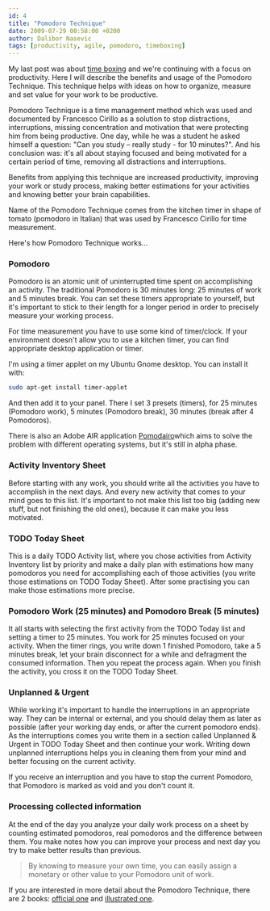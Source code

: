 ```yaml
---
id: 4
title: "Pomodoro Technique"
date: 2009-07-29 00:58:00 +0200
author: Dalibor Nasevic
tags: [productivity, agile, pomodoro, timeboxing]
---
```


My last post was about [time boxing](http://dalibornasevic.com/posts/3-time-boxing-for-the-agile-gods "Time Boxing for the Agile Gods") and we're continuing with a focus on productivity. Here I will describe the benefits and usage of the Pomodoro Technique. This technique helps with ideas on how to organize, measure and set value for your work to be productive.

Pomodoro Technique is a time management method which was used and documented by Francesco Cirillo as a solution to stop distractions, interruptions, missing concentration and motivation that were protecting him from being productive. One day, while he was a student he asked himself a question: "Can you study – really study - for 10 minutes?". And his conclusion was: it's all about staying focused and being motivated for a certain period of time, removing all distractions and interruptions.

Benefits from applying this technique are increased productivity, improving your work or study process, making better estimations for your activities and knowing better your brain capabilities.

Name of the Pomodoro Technique comes from the kitchen timer in shape of tomato (pomodoro in Italian) that was used by Francesco Cirillo for time measurement.

Here's how Pomodoro Technique works...

### Pomodoro

Pomodoro is an atomic unit of uninterrupted time spent on accomplishing an activity. The traditional Pomodoro is 30 minutes long: 25 minutes of work and 5 minutes break. You can set these timers appropriate to yourself, but it's important to stick to their length for a longer period in order to precisely measure your working process.

For time measurement you have to use some kind of timer/clock. If your environment doesn't allow you to use a kitchen timer, you can find appropriate desktop application or timer.

I'm using a timer applet on my Ubuntu Gnome desktop. You can install it with:

```bash
sudo apt-get install timer-applet
```

And then add it to your panel. There I set 3 presets (timers), for 25 minutes (Pomodoro work), 5 minutes (Pomodoro break), 30 minutes (break after 4 Pomodoros).

There is also an Adobe AIR application [Pomodairo](http://code.google.com/p/pomodairo/)which aims to solve the problem with different operating systems, but it's still in alpha phase.

### Activity Inventory Sheet

Before starting with any work, you should write all the activities you have to accomplish in the next days. And every new activity that comes to your mind goes to this list. It's important to not make this list too big (adding new stuff, but not finishing the old ones), because it can make you less motivated.

### TODO Today Sheet

This is a daily TODO Activity list, where you chose activities from Activity Inventory list by priority and make a daily plan with estimations how many pomodoros you need for accomplishing each of those activities (you write those estimations on TODO Today Sheet). After some practising you can make those estimations more precise.

### Pomodoro Work (25 minutes) and Pomodoro Break (5 minutes)

It all starts with selecting the first activity from the TODO Today list and setting a timer to 25 minutes. You work for 25 minutes focused on your activity. When the timer rings, you write down 1 finished Pomodoro, take a 5 minutes break, let your brain disconnect for a while and defragment the consumed information. Then you repeat the process again. When you finish the activity, you cross it on the TODO Today Sheet.

### Unplanned & Urgent

While working it's important to handle the interruptions in an appropriate way. They can be internal or external, and you should delay them as later as possible (after your working day ends, or after the current pomodoro ends). As the interruptions comes you write them in a section called Unplanned & Urgent in TODO Today Sheet and then continue your work. Writing down unplanned interruptions helps you in cleaning them from your mind and better focusing on the current activity.

If you receive an interruption and you have to stop the current Pomodoro, that Pomodoro is marked as void and you don't count it.

### Processing collected information

At the end of the day you analyze your daily work process on a sheet by counting estimated pomodoros, real pomodoros and the difference between them. You make notes how you can improve your process and next day you try to make better results than previous.

> By knowing to measure your own time, you can easily assign a monetary or other value to your Pomodoro unit of work.

If you are interested in more detail about the Pomodoro Technique, there are 2 books: [official one](http://www.pomodorotechnique.com/ "Official Pomodoro Technique book") and [illustrated one](http://www.pomodoro-book.com/ "Illustrated Pomodoro Book").
